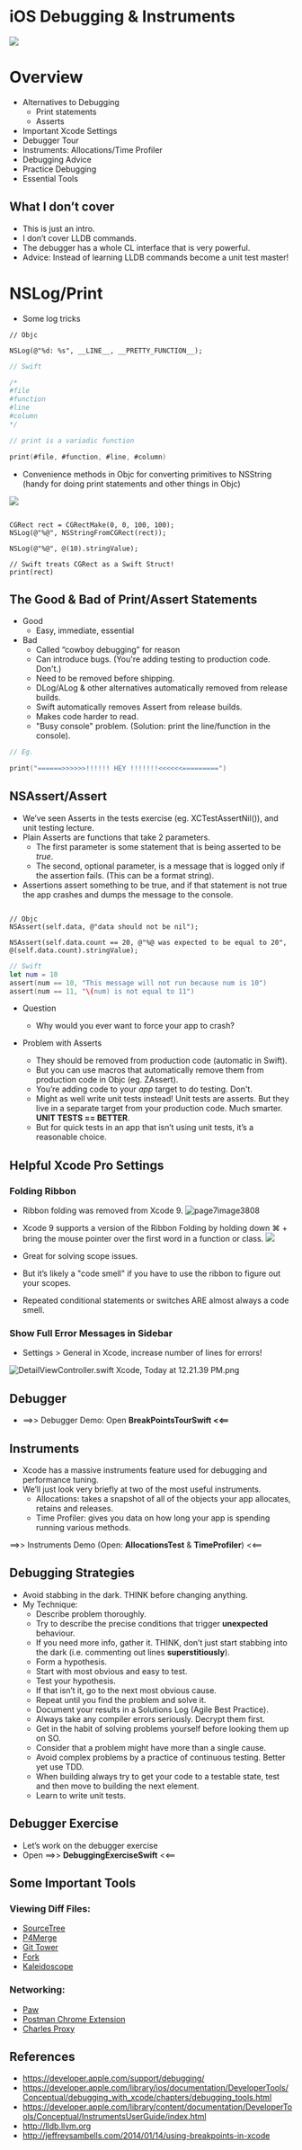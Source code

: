 iOS Debugging & Instruments
===========================

![](resources/fun.png)

Overview
========

* Alternatives to Debugging
  * Print statements
  * Asserts
* Important Xcode Settings
* Debugger Tour
* Instruments: Allocations/Time Profiler
* Debugging Advice
* Practice Debugging
* Essential Tools

What I don’t cover
------------------

* This is just an intro.
* I don’t cover LLDB commands.
* The debugger has a whole CL interface that is very powerful.
* Advice: Instead of learning LLDB commands become a unit test master!

NSLog/Print
===========

* Some log tricks

```objc
// Objc

NSLog(@"%d: %s", __LINE__, __PRETTY_FUNCTION__);

```

```swift
// Swift

/*
#file
#function
#line
#column
*/

// print is a variadic function

print(#file, #function, #line, #column)


```



* Convenience methods in Objc for converting primitives to NSString (handy for doing print statements and other things in Objc)

![](resources/84B60FD5055AB156C22DC951579CD77E.png)

```objc

CGRect rect = CGRectMake(0, 0, 100, 100);
NSLog(@"%@", NSStringFromCGRect(rect));

NSLog(@"%@", @(10).stringValue);

// Swift treats CGRect as a Swift Struct!
print(rect)

```

The Good & Bad of Print/Assert Statements
-----------------------------

* Good
  * Easy, immediate, essential
* Bad
  * Called “cowboy debugging” for reason
  * Can introduce bugs. (You're adding testing to production code. Don't.)
  * Need to be removed before shipping.
  * DLog/ALog & other alternatives automatically removed from release builds.
  * Swift automatically removes Assert from release builds.
  * Makes code harder to read.
  * "Busy console" problem. (Solution: print the line/function in the console).

```swift
// Eg.

print("======>>>>>>!!!!!! HEY !!!!!!!<<<<<<=========")
```

NSAssert/Assert
---------------

* We’ve seen Asserts in the tests exercise (eg. XCTestAssertNil()), and unit testing lecture.
* Plain Asserts are functions that take 2 parameters.
  * The first parameter is some statement that is being asserted to be *true*.
  * The second, optional parameter, is a message that is logged only if the assertion fails. (This can be a format string).
* Assertions assert something to be true, and if that statement is not true the app crashes and dumps the message to the console.

```objc

// Objc
NSAssert(self.data, @"data should not be nil");

NSAssert(self.data.count == 20, @"%@ was expected to be equal to 20", @(self.data.count).stringValue);

```

```swift
// Swift
let num = 10
assert(num == 10, "This message will not run because num is 10")
assert(num == 11, "\(num) is not equal to 11")

```

* Question
  * Why would you ever want to force your app to crash?

* Problem with Asserts
  * They should be removed from production code (automatic in Swift).
  * But you can use macros that automatically remove them from production code in Objc (eg. ZAssert).
  * You’re adding code to your *app* target to do testing. Don't.
  * Might as well write unit tests instead! Unit tests are asserts. But they live in a separate target from your production code. Much smarter. **UNIT TESTS == BETTER**.
  * But for quick tests in an app that isn’t using unit tests, it’s a reasonable choice.

Helpful Xcode Pro Settings
--------------------------

### Folding Ribbon

* Ribbon folding was removed from Xcode 9.
![page7image3808](resources/7AEF7C43C31E59873B1673F9C51E2B51.png)
* Xcode 9 supports a version of the Ribbon Folding by holding down ⌘ + bring the mouse pointer over the first word in a function or class.
![](resources/ribbon.png)

* Great for solving scope issues.
* But it’s likely a "code smell" if you have to use the ribbon to figure out your scopes.
* Repeated conditional statements or switches ARE almost always a code smell.



### Show Full Error Messages in Sidebar

* Settings \> General in Xcode, increase number of lines for errors!

![DetailViewController.swift Xcode, Today at 12.21.39 PM.png](resources/7DE9A491DE7519B176DF024D00227DCC.png)

Debugger
--------

* ==>> Debugger Demo: Open **BreakPointsTourSwift <<==**

Instruments
-----------

* Xcode has a massive instruments feature used for debugging and performance tuning.
* We’ll just look very briefly at two of the most useful instruments.
  * Allocations: takes a snapshot of all of the objects your app allocates, retains and releases.
  * Time Profiler: gives you data on how long your app is spending running various methods.

==>> Instruments Demo (Open: **AllocationsTest** & **TimeProfiler**) <<==

Debugging Strategies
--------------------

* Avoid stabbing in the dark. THINK before changing anything.
* My Technique:
  * Describe problem thoroughly. 
  * Try to describe the precise conditions that trigger **unexpected** behaviour. 
  * If you need more info, gather it. THINK, don’t just start stabbing into the dark (i.e. commenting out lines **superstitiously**).
  * Form a hypothesis. 
  * Start with most obvious and easy to test.
  * Test your hypothesis.
  * If that isn’t it, go to the next most obvious cause.
  * Repeat until you find the problem and solve it.
  * Document your results in a Solutions Log (Agile Best Practice).
  * Always take any compiler errors seriously. Decrypt them first.
  * Get in the habit of solving problems yourself before looking them up on SO.
  * Consider that a problem might have more than a single cause. 
  * Avoid complex problems by a practice of continuous testing. Better yet use TDD.
  * When building always try to get your code to a testable state, test and then move to building the next element.
  * Learn to write unit tests.

Debugger Exercise
-----------------

* Let’s work on the debugger exercise
* Open ==>> **DebuggingExerciseSwift** <<==

Some Important Tools
--------------------

### Viewing Diff Files:

* [SourceTree](https://www.sourcetreeapp.com)
* [P4Merge](https://www.perforce.com/product/components/perforce-visual-merge-and-diff-tools)
* [Git Tower](https://www.git-tower.com/mac/)
* [Fork](https://git-fork.com)
* [Kaleidoscope](http://www.kaleidoscopeapp.com)

### Networking:

* [Paw](https://itunes.apple.com/ca/app/paw-http-rest-client/id584653203?mt=12)
* [Postman Chrome Extension](https://chrome.google.com/webstore/detail/postman/fhbjgbiflinjbdggehcddcbncdddomop?hl=en)
* [Charles Proxy](https://www.charlesproxy.com)

References
----------

* <https://developer.apple.com/support/debugging/>
* <https://developer.apple.com/library/ios/documentation/DeveloperTools/Conceptual/debugging_with_xcode/chapters/debugging_tools.html>
* <https://developer.apple.com/library/content/documentation/DeveloperTools/Conceptual/InstrumentsUserGuide/index.html>
* <http://lldb.llvm.org>
* <http://jeffreysambells.com/2014/01/14/using-breakpoints-in-xcode>
